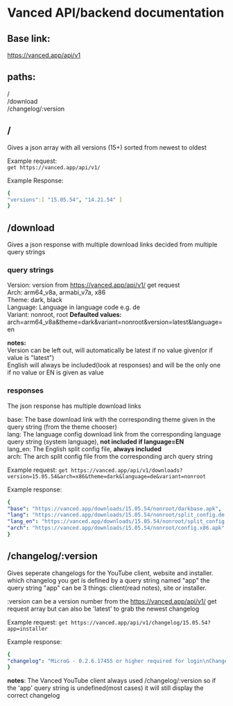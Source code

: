 
# Vanced API/backend documentation
## Base link:
https://vanced.app/api/v1

## paths:
/\
/download\
/changelog/:version
## / 
Gives a json array with all versions (15+) sorted from newest to oldest

Example request:\
`get https://vanced.app/api/v1/`

Example Response:
```yaml
{
"versions":[ "15.05.54", "14.21.54" ]
}
```

## /download
Gives a json response with multiple download links decided from multiple query strings 

### query strings
Version: version from https://vanced.app/api/v1/ get request\
Arch: arm64_v8a,  armabi_v7a, x86 \
Theme: dark, black \
Language: Language in language code e.g. de \
Variant: nonroot, root
**Defaulted values:**\
arch=arm64_v8a&theme=dark&variant=nonroot&version=latest&language=en

**notes:**\
Version can be left out, will automatically be latest if no value given(or if value is "latest")\
English will always be included(look at responses) and will be the only one if no value or EN is given as value



### responses
The json response has multiple download links

base: The base download link with the corresponding theme given in the query string (from the theme chooser)\
lang: The language config download link from the corresponding language query string (system language), **not included if language=EN**\
lang_en: The English split config file, **always included**\
arch: The arch split config file from the corresponding arch query string


Example request:
`get https://vanced.app/api/v1/downloads?version=15.05.54&arch=x86&theme=dark&language=de&variant=nonroot`

Example response:
```yaml
{
"base": "https://vanced.app/downloads/15.05.54/nonroot/darkbase.apk",
"lang": "https://vanced.app/downloads/15.05.54/nonroot/split_config.de.apk",
"lang_en": "https://vanced.app/downloads/15.05.54/nonroot/split_config.en.apk",
"arch": "https://vanced.app/downloads/15.05.54/nonroot/config.x86.apk" 
}
```

## /changelog/:version
Gives seperate changelogs for the YouTube client, website and installer.
which changelog you get is defined by a query string named "app"
the query string "app" can be 3 things: client(read notes), site or installer.

:version can be a version number from the https://vanced.app/api/v1/ get request array but can also be 'latest' to grab the newest changelog

Example request:
`get https://vanced.app/api/v1/changelog/15.05.54?app=installer`

Example response:
```yaml
{
"changelog": "MicroG - 0.2.6.17455 or higher required for login\nChangelog:\n - Search ads are still there (haven't found a way to remove them)"
}
```
**notes**:
The Vanced YouTube client always used /changelog/:version so if the 'app' query string is undefined(most cases) it will still display the correct changelog

